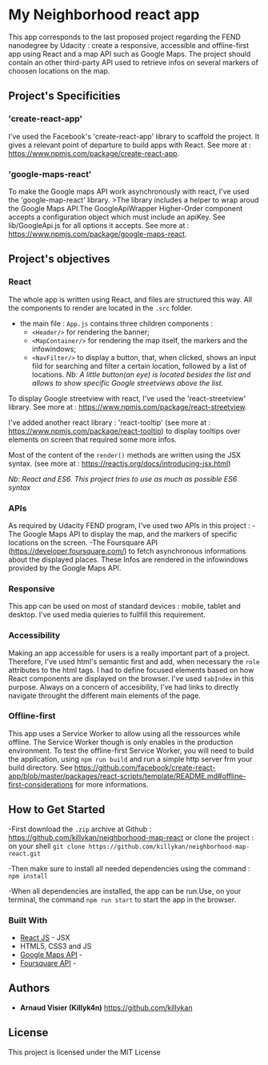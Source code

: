 # My Neighborhood react app

This app corresponds to the last proposed project regarding the FEND nanodegree by Udacity : create a responsive, accessible and offline-first app using React and a map API such as Google Maps. The project should contain an other third-party API used to retrieve infos on several markers of choosen locations on the map.

## Project's Specificities

### 'create-react-app'

I've used the Facebook's 'create-react-app' library to scaffold the project. It gives a relevant point of departure to build apps with React.
See more at : https://www.npmjs.com/package/create-react-app.

### 'google-maps-react'

To make the Google maps API work asynchronously with react, I've used the 'google-map-react' library. >The library includes a helper to wrap aroud the Google Maps API.The GoogleApiWrapper Higher-Order component accepts a configuration object which must include an apiKey. See lib/GoogleApi.js for all options it accepts.
See more at : https://www.npmjs.com/package/google-maps-react.

## Project's objectives

### React
The whole app is written using React, and files are structured this way. All the components to render are located in the `.src` folder. 
  - the main file : `App.js` contains three children components :
    - `<Header/>` for rendering the banner;
    - `<MapContainer/>` for rendering the map itself, the markers and the infowindows;
    - `<NavFilter/>` to display a button, that, when clicked, shows an input fild for searching and filter a certain location, followed by a list of locations. 
  *Nb: A little button(an eye) is located besides the list and allows to show specific Google streetviews above the list.*

  To display Google streetview with react, I've used the 'react-streetview' library. See more at : https://www.npmjs.com/package/react-streetview.

  I've added another react library : 'react-tooltip' (see more at : https://www.npmjs.com/package/react-tooltip) to display tooltips over elements on screen that required some more infos.

  Most of the content of the `render()` methods are written using the JSX syntax. (see more at : https://reactjs.org/docs/introducing-jsx.html)

  *Nb: React and ES6. This project tries to use as much as possible ES6 syntax*

### APIs
As required by Udacity FEND program, I've used two APIs in this project :
-The Google Maps API to display the map, and the markers of specific locations on the screen.
-The Foursquare API (https://developer.foursquare.com/) to fetch asynchronous informations about the displayed places. These Infos are rendered in the infowindows provided by the Google Maps API.

### Responsive 
This app can be used on most of standard devices : mobile, tablet and desktop. 
I've used media quieries to fullfill this requirement.

### Accessibility
Making an app accessible for users is a really important part of a project. Therefore, I've used html's semantic first and add, when necessary the `role` attributes to the html tags. 
I had to define focused elements based on how React components are displayed on the browser. I've used `tabIndex` in this purpose. Always on a concern of accesibility, I've had links to directly navigate throught the different main elements of the page.

### Offline-first
This app uses a Service Worker to allow using all the ressources while offline. 
The Service Worker though is only enables in the production environment.
To test the offline-first Service Worker, you will need to build the application, using `npm run build` and run a simple http server frm your build directory. See https://github.com/facebook/create-react-app/blob/master/packages/react-scripts/template/README.md#offline-first-considerations for more informations.


## How to Get Started
-First download the `.zip` archive at Github : https://github.com/killykan/neighborhood-map-react or clone the project : on your shell `git clone https://github.com/killykan/neighborhood-map-react.git`

-Then make sure to install all needed dependencies using the command : `npm install` 

-When all dependencies are installed, the app can be run.Use, on your terminal, the command  `npm run start` to start the app in the browser. 




### Built With

* [React JS](https://reactjs.org/) - JSX
* HTML5, CSS3 and JS
* [Google Maps API](https://cloud.google.com/maps-platform/?hl=fr) - 
* [Foursquare API](https://developer.foursquare.com/) - 



## Authors

* **Arnaud Visier (Killyk4n)** https://github.com/killykan


## License

This project is licensed under the MIT License 


